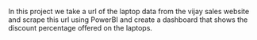 In this project we take a url of the laptop data from the vijay sales website and scrape this url using PowerBI and create a dashboard that shows the discount percentage offered on the laptops.
